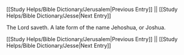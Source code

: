 [[Study Helps/Bible Dictionary/Jerusalem|Previous Entry]]  ||  [[Study Helps/Bible Dictionary/Jesse|Next Entry]]

 The Lord saveth. A late form of the name Jehoshua, or Joshua.

[[Study Helps/Bible Dictionary/Jerusalem|Previous Entry]]  ||  [[Study Helps/Bible Dictionary/Jesse|Next Entry]]